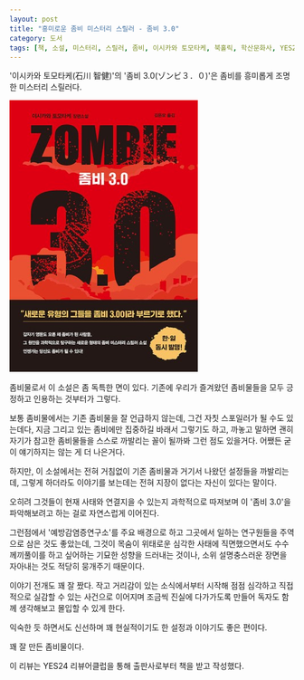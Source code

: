 ```yaml
---
layout: post
title: "흥미로운 좀비 미스터리 스릴러 - 좀비 3.0"
category: 도서
tags: [책, 소설, 미스터리, 스릴러, 좀비, 이시카와 토모타케, 북홀릭, 학산문화사, YES24 리뷰어클럽, 서평]
---
```


'이시카와 토모타케(石川 智健)'의
'좀비 3.0(ゾンビ３．０)'은
좀비를 흥미롭게 조명한 미스터리 스릴러다.

![표지](/images/zombie-3-0-book-h480.jpg)

좀비물로서 이 소설은 좀 독특한 면이 있다.
기존에 우리가 즐겨왔던 좀비물들을 모두 긍정하고 인용하는 것부터가 그렇다.

보통 좀비물에서는 기존 좀비물을 잘 언급하지 않는데,
그건 자칫 스포일러가 될 수도 있는데다,
지금 그리고 있는 좀비에만 집중하길 바래서 그렇기도 하고,
까놓고 말하면 괜히 자기가 참고한 좀비물들을 스스로 까발리는 꼴이 될까봐 그런 점도 있을거다.
어쨌든 굳이 얘기하지는 않는 게 더 나은거다.

하지만, 이 소설에서는 전혀 거침없이 기존 좀비물과 거기서 나왔던 설정들을 까발리는데,
그렇게 하더라도 이야기를 보는데는 전혀 지장이 없다는 자신이 있다는 말이다.

오히려 그것들이 현재 사태와 연결지을 수 있는지 과학적으로 따져보며
이 '좀비 3.0'을 파악해보려고 하는 걸로 자연스럽게 이어진다.

그런점에서 '예방감염증연구소'를 주요 배경으로 하고 그곳에서 일하는 연구원들을 주역으로 삼은 것도 좋았는데,
그것이 목숨이 위태로운 심각한 사태에 직면했으면서도
수수께끼풀이를 하고 싶어하는 기묘한 성향을 드러내는 것이나,
소위 설명충스러운 장면을 자아내는 것도 적당히 뭉개주기 때문이다.

이야기 전개도 꽤 잘 짰다.
작고 거리감이 있는 소식에서부터 시작해
점점 심각하고 직접적으로 실감할 수 있는 사건으로 이어지며
조금씩 진실에 다가가도록 만들어
독자도 함께 생각해보고 몰입할 수 있게 한다.

익숙한 듯 하면서도 신선하며 꽤 현실적이기도 한 설정과 이야기도 좋은 편이다.

꽤 잘 만든 좀비물이다.



<div class="im im-info">
이 리뷰는 YES24 리뷰어클럽을 통해 출판사로부터 책을 받고 작성했다.
</div>
